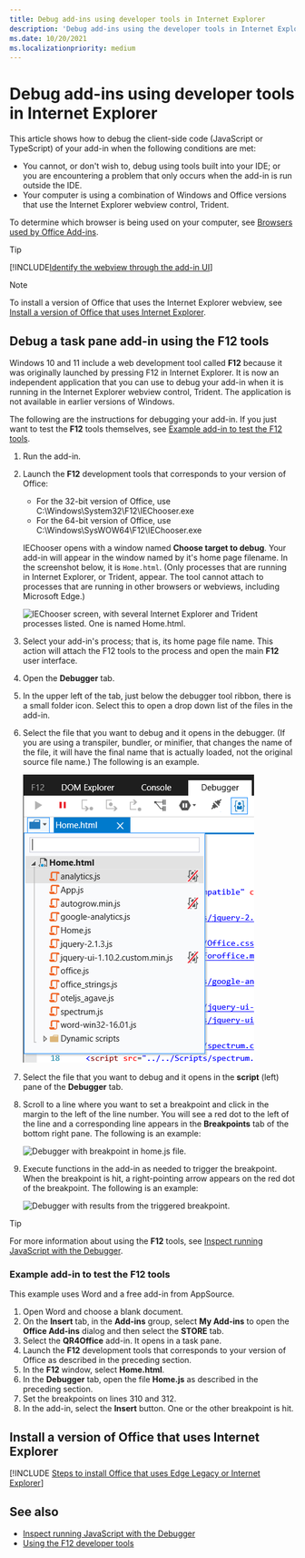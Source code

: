```yaml
---
title: Debug add-ins using developer tools in Internet Explorer
description: 'Debug add-ins using the developer tools in Internet Explorer'
ms.date: 10/20/2021
ms.localizationpriority: medium
---
```


# Debug add-ins using developer tools in Internet Explorer

This article shows how to debug the client-side code (JavaScript or TypeScript) of your add-in when the following conditions are met:

- You cannot, or don't wish to, debug using tools built into your IDE; or you are encountering a problem that only occurs when the add-in is run outside the IDE.
- Your computer is using a combination of Windows and Office versions that use the Internet Explorer webview control, Trident.

To determine which browser is being used on your computer, see [Browsers used by Office Add-ins](../concepts/browsers-used-by-office-web-add-ins.md).

> [!TIP]
> [!INCLUDE[Identify the webview through the add-in UI](../includes/identify-webview-in-ui.md)]

> [!NOTE]
> To install a version of Office that uses the Internet Explorer webview, see [Install a version of Office that uses Internet Explorer](#install-a-version-of-office-that-uses-internet-explorer).

## Debug a task pane add-in using the F12 tools

Windows 10 and 11 include a web development tool called **F12** because it was originally launched by pressing F12 in Internet Explorer. It is now an independent application that you can use to debug your add-in when it is running in the Internet Explorer webview control, Trident. The application is not available in earlier versions of Windows.

The following are the instructions for debugging your add-in. If you just want to test the **F12** tools themselves, see [Example add-in to test the F12 tools](example-add-in-to-test-the-f12-tools).

1. Run the add-in.
2. Launch the **F12** development tools that corresponds to your version of Office:

   - For the 32-bit version of Office, use C:\Windows\System32\F12\IEChooser.exe
   - For the 64-bit version of Office, use C:\Windows\SysWOW64\F12\IEChooser.exe

   IEChooser opens with a window named **Choose target to debug**. Your add-in will appear in the window named by it's home page filename. In the screenshot below, it is `Home.html`. (Only processes that are running in Internet Explorer, or Trident, appear. The tool cannot attach to processes that are running in other browsers or webviews, including Microsoft Edge.)

   ![IEChooser screen, with several Internet Explorer and Trident processes listed. One is named Home.html.](../images/choose-target-to-debug.png)

3. Select your add-in's process; that is, its home page file name. This action will attach the F12 tools to the process and open the main **F12** user interface.
4. Open the **Debugger** tab.
5. In the upper left of the tab, just below the debugger tool ribbon, there is a small folder icon. Select this to open a drop down list of the files in the add-in.
6. Select the file that you want to debug and it opens in the debugger. (If you are using a transpiler, bundler, or minifier, that changes the name of the file, it will have the final name that is actually loaded, not the original source file name.) The following is an example.

    ![Screenshot of upper left corner of debugger tab with a folder drop down open and a list of files. ](../images/f12-file-dropdown.png)

7. Select the file that you want to debug and it opens in the **script** (left) pane of the **Debugger** tab.
8. Scroll to a line where you want to set a breakpoint and click in the margin to the left of the line number. You will see a red dot to the left of the line and a corresponding line appears in the **Breakpoints** tab of the bottom right pane. The following is an example:

    ![Debugger with breakpoint in home.js file.](../images/debugger-home-js-02.png)

9. Execute functions in the add-in as needed to trigger the breakpoint. When the breakpoint is hit, a right-pointing arrow appears on the red dot of the breakpoint. The following is an example:

   ![Debugger with results from the triggered breakpoint.](../images/debugger-home-js-01.png)

> [!TIP]
> For more information about using the **F12** tools, see [Inspect running JavaScript with the Debugger](/previous-versions/windows/internet-explorer/ie-developer/samples/dn255007(v=vs.85)).

### Example add-in to test the F12 tools

This example uses Word and a free add-in from AppSource.

1. Open Word and choose a blank document.
2. On the **Insert** tab, in the **Add-ins** group, select **My Add-ins** to open the **Office Add-ins** dialog and then select the **STORE** tab.
3. Select the **QR4Office** add-in. It opens in a task pane.
4. Launch the **F12** development tools that corresponds to your version of Office as described in the preceding section.
5. In the **F12** window, select **Home.html**.
6. In the **Debugger** tab, open the file **Home.js** as described in the preceding section.
7. Set the breakpoints on lines 310 and 312.
8. In the add-in, select the **Insert** button. One or the other breakpoint is hit.

## Install a version of Office that uses Internet Explorer

[!INCLUDE [Steps to install Office that uses Edge Legacy or Internet Explorer](../includes/install-office-that-uses-legacy-edge-or-ie.md)]

## See also

- [Inspect running JavaScript with the Debugger](/previous-versions/windows/internet-explorer/ie-developer/samples/dn255007(v=vs.85))
- [Using the F12 developer tools](/previous-versions/windows/internet-explorer/ie-developer/samples/bg182326(v=vs.85))
